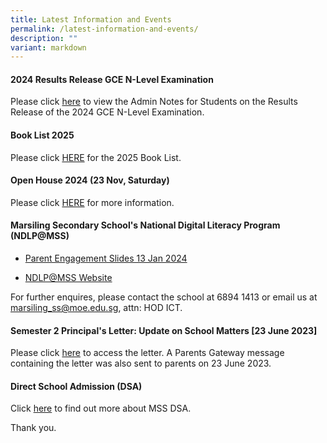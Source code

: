 ```yaml
---
title: Latest Information and Events
permalink: /latest-information-and-events/
description: ""
variant: markdown
---
```

#### 2024 Results Release GCE N-Level Examination

Please click [here](/files/2024_N_Level_Briefing_Slides.pdf) to view the Admin Notes for Students on the Results Release of the 2024 GCE N-Level Examination.

#### Book List 2025 
Please click [HERE](https://marsilingsec.moe.edu.sg/book-list-2025/) for the 2025 Book List.

#### Open House 2024 (23 Nov, Saturday)
Please click [HERE](https://marsilingsec.moe.edu.sg/openhouse/) for more information.


#### Marsiling Secondary School's National Digital Literacy Program (NDLP@MSS) 

* [Parent Engagement Slides 13 Jan 2024](/files/PDLP/IP1___Parent_Engagement_Deck_2024_Final.pdf)

* [NDLP@MSS Website](https://marsilingsec.moe.edu.sg/national-digital-literacy-program-ndpl-marsiling-secondary-school/)


For further enquires, please contact the school at 6894 1413 or email us at marsiling_ss@moe.edu.sg, attn: HOD ICT.


####   Semester 2 Principal's Letter: Update on School Matters [23 June 2023]

Please click [here](/files/Letters/letter-to-parents-23-june-2023.pdf) to access the letter. A Parents Gateway message containing the letter was also sent to parents on 23 June 2023.

####   Direct School Admission (DSA)

Click [here](https://marsilingsec.moe.edu.sg/dsa/) to find out more about MSS DSA.

Thank you.